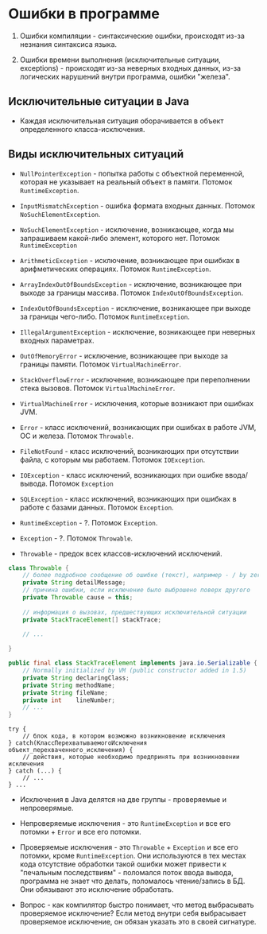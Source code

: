 # Ошибки в программе

1. Ошибки компиляции - синтаксические ошибки, происходят из-за незнания синтаксиса языка.

2. Ошибки времени выполнения (исключительные ситуации, exceptions) - происходят из-за неверных входных данных, 
из-за логических нарушений внутри программа, ошибки "железа".

## Исключительные ситуации в Java

* Каждая исключительная ситуация оборачивается в объект определенного класса-исключения.

## Виды исключительных ситуаций

* `NullPointerException` - попытка работы с объектной переменной, 
которая не указывает на реальный объект в памяти. Потомок `RuntimeException`.

* `InputMismatchException` - ошибка формата входных данных. Потомок `NoSuchElementException`.

* `NoSuchElementException` - исключение, возникающее, когда мы запрашиваем какой-либо элемент, которого нет. 
Потомок `RuntimeException`

* `ArithmeticException` - исключение, возникающее при ошибках в арифметических операциях. Потомок `RuntimeException`.

* `ArrayIndexOutOfBoundsException` - исключение, возникающее при выходе за границы массива. Потомок `IndexOutOfBoundsException`.

* `IndexOutOfBoundsException` - исключение, возникающее при выходе за границы чего-либо. Потомок `RuntimeException`.

* `IllegalArgumentException` - исключение, возникающее при неверных входных параметрах.

* `OutOfMemoryError` - исключение, возникающее при выходе за границы памяти. Потомок `VirtualMachineError`.

* `StackOverflowError` - исключение, возникающее при переполнении стека вызовов. Потомок `VirtualMachineError`.

* `VirtualMachineError` - исключения, которые возникают при ошибках JVM.

* `Error` - класс исключений, возникающих при ошибках в работе JVM, ОС и железа. Потомок `Throwable`.

* `FileNotFound` - класс исключений, возникающих при отсутствии файла, с которым мы работаем. Потомок `IOException`.

* `IOException` - класс исключений, возникающих при ошибке ввода/вывода. Потомок `Exception`

* `SQLException` - класс исключений, возникающих при ошибках в работе с базами данных. Потомок `Exception`.

* `RuntimeException` - ?. Потомок `Exception`.

* `Exception` - ?. Потомок `Throwable`.

* `Throwable` - предок всех классов-исключений исключений.

```java
class Throwable {
    // более подробное сообщение об ошибке (текст), например - / by zero
    private String detailMessage; 
    // причина ошибки, если исключение было выброшено поверх другого
    private Throwable cause = this;
    
    // информация о вызовах, предшествующих исключительной ситуации
    private StackTraceElement[] stackTrace;
    
    // ...

}

public final class StackTraceElement implements java.io.Serializable {
    // Normally initialized by VM (public constructor added in 1.5)
    private String declaringClass;
    private String methodName;
    private String fileName;
    private int    lineNumber;
    // ... 
}
```

```
try {
    // блок кода, в котором возможно возникновение исключения
} catch(КлассПерехватываемогоИсключения объект_перехваченного_исключения) {
    // действия, которые необходимо предпринять при возникновении исключения
} catch (...) {
    // ...
} ...
```

* Исключения в Java делятся на две группы - проверяемые и непроверямые.

* Непроверяемые исключения - это `RuntimeException` и все его потомки + `Error` и все его потомки.

* Проверяемые исключения - это `Throwable` + `Exception` и все его потомки, кроме `RuntimeException`. Они используются
в тех местах кода отсутствие обработки такой ошибки может привести к "печальным последствиям" - 
поломался поток ввода вывода, программа не знает что делать, поломалось чтение/запись в БД. 
Они обязывают это исключение обработать.

* Вопрос - как компилятор быстро понимает, что метод выбрасывать проверяемое исключение?
Если метод внутри себя выбрасывает проверяемое исключение, он обязан указать это в своей сигнатуре.